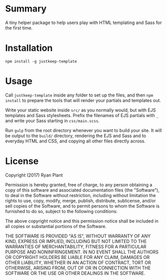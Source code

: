 # Summary

A tiny helper package to help users play with HTML templating and
Sass for the first time.

# Installation

    npm install -g justkeep-template

# Usage

Call `justkeep-template` inside any folder to set up the files, and then `npm
install` to prepare the tools that will render your partials and templates out.

Write your static website inside `src/` as you normally would, but with EJS
templates and Sass stylesheets. Prefix the filenames of EJS partials with `_`
and write your Sass starting in `css/main.scss`.

Run `gulp` from the root directory whenever you want to  build your site. It
will be output to the `build/` directory, rendering the EJS and Sass and to
everyday HTML and CSS, and copying all other files directly across.

# License

Copyright (2017) Ryan Plant

Permission is hereby granted, free of charge, to any person obtaining a copy of
this software and associated documentation files (the "Software"), to deal in
the Software without restriction, including without limitation the rights to
use, copy, modify, merge, publish, distribute, sublicense, and/or sell copies of
the Software, and to permit persons to whom the Software is furnished to do so,
subject to the following conditions:

The above copyright notice and this permission notice shall be included in all
copies or substantial portions of the Software.

THE SOFTWARE IS PROVIDED "AS IS", WITHOUT WARRANTY OF ANY KIND, EXPRESS OR
IMPLIED, INCLUDING BUT NOT LIMITED TO THE WARRANTIES OF MERCHANTABILITY,
FITNESS FOR A PARTICULAR PURPOSE AND NONINFRINGEMENT. IN NO EVENT SHALL THE
AUTHORS OR COPYRIGHT HOLDERS BE LIABLE FOR ANY CLAIM, DAMAGES OR OTHER
LIABILITY, WHETHER IN AN ACTION OF CONTRACT, TORT OR OTHERWISE, ARISING FROM,
OUT OF OR IN CONNECTION WITH THE SOFTWARE OR THE USE OR OTHER DEALINGS IN THE
SOFTWARE.

